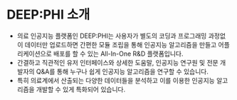 # DEEP:PHI 소개

* 의료 인공지능 플랫폼인 DEEP:PHI는 사용자가 별도의 코딩과 프로그래밍 과정없이 데이터만 업로드하면 간편한 모듈 조립을 통해 인공지능 알고리즘을 만들고 어플리케이션으로 배포를 할 수 있는 All-In-One R&D 플랫폼입니다.
* 간결하고 직관적인 유저 인터페이스와 상세한 도움말, 인공지능 연구원 및 전문 개발자의 Q&A를 통해 누구나 쉽게 인공지능 알고리즘을 연구할 수 있습니다.
* 특히 의료계에서 산출되는 다양한 데이터들을 분석하고 이를 이용한 인공지능 알고리즘을 개발할 수 있게 특화되어 있습니다.
